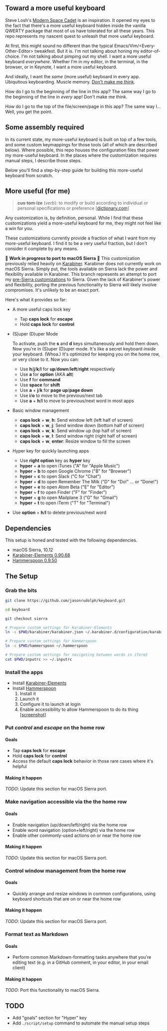 ## Toward a more useful keyboard

Steve Losh's [Modern Space Cadet][modern-space-cadet] is an inspiration.
It opened my eyes to the fact that there's a more useful keyboard hidden inside the vanilla QWERTY package that most of us have tolerated for all these years.
This repo represents my nascent quest to unleash that more useful keyboard.

At first, this might sound no different than the typical Emacs/Vim/\<Every-Other-Editor> tweakfest.
But it is.
I'm not talking about honing my editor-of-choice.
I'm not talking about pimping out my shell.
I want a more useful keyboard _everywhere_.
Whether I'm in my editor, in the terminal, in the browser, or in Keynote,
I want a more useful keyboard.

And ideally, I want the _same_ (more useful) keyboard in every app.
Ubiquitous keyboarding.
Muscle memory.
[Don't make me think][don't-make-me-think].

How do I go to the beginning of the line in this app?
The same way I go to the beginning of the line in _every_ app!
Don't make me think.

How do I go to the top of the file/screen/page in this app?
The same way I...
Well, you get the point.

## Some assembly required

In its current state, my more-useful keyboard is built on top of a few tools, and some custom keymappings for those tools (all of which are described below).
Where possible, this repo houses the configuration files that power my more-useful keyboard.
In the places where the customization requires manual steps, I describe those steps.

Below you'll find a step-by-step guide for building this more-useful keyboard from scratch.

## More useful (for me)

> **cus·tom·ize** (_verb_): to modify or build according to individual or personal specifications or preference [[dictionary.com][customize]]

Any customization is, by definition, personal.
While I find that these customizations yield a more-useful keyboard for me, they might not feel like a win for you.

These customizations currently provide a fraction of what I want from my more-useful keyboard.
I find it to be a very useful fraction, but I don't consider it complete by any means.

<a name="sierra-port"></a>:construction: **Work in progress to port to macOS Sierra** :construction: This customization previously relied heavily on [Karabiner](https://pqrs.org/osx/karabiner/). Karabiner does not currently work on macOS Sierra. Simply put, the tools available on Sierra lack the power and flexibility available in Karabiner. This branch represents an attempt to port my [pre-Sierra customizations](https://github.com/jasonrudolph/keyboard/blob/e19948b26cc569e41637d60a5357d1d2e46669eb/README.md#more-useful-for-me) to Sierra. Given the lack of Karabiner's power and flexibility, porting the previous functionality to Sierra will likely involve compromises. It's unlikely to be an exact port.

Here's what it provides so far:

- A more useful caps lock key
    - Tap **caps lock** for **escape**
    - Hold **caps lock** for **control**

- (S)uper (D)uper Mode

  To activate, push the **s** and **d** keys simultaneously and hold them down. Now you're in (S)uper (D)uper mode. It's like a secret keyboard _inside_ your keyboard. (Whoa.) It's optimized for keeping you on the home row, or very close to it. Now you can:

    - Use **h**/**j**/**k**/**l** for **up**/**down**/**left**/**right** respectively
    - Use **a** for **option** (AKA **alt**)
    - Use **f** for **command**
    - Use **space** for **shift**
    - Use **a** + **j**/**k** for **page up**/**page down**
    - Use **i**/**o** to move to the previous/next tab
    - Use **a** + **h**/**l** to move to previous/next word in most apps

- Basic window management
    - **caps lock** + **w**, **h**: Send window left (left half of screen)
    - **caps lock** + **w**, **j**: Send window down (bottom half of screen)
    - **caps lock** + **w**, **k**: Send window up (top half of screen)
    - **caps lock** + **w**, **l**: Send window right (right half of screen)
    - **caps lock** + **w**, **enter**: Resize window to fill the screen

- Hyper key for quickly launching apps
    - Use **right option** key as **hyper** key
    - **hyper** + **a** to open iTunes ("A" for "Apple Music")
    - **hyper** + **b** to open Google Chrome ("B" for "Browser")
    - **hyper** + **c** to open Slack ("C for "Chat")
    - **hyper** + **d** to open Remember The Milk ("D" for "Do!" ... or "Done!")
    - **hyper** + **e** to open Atom Beta ("E" for "Editor")
    - **hyper** + **f** to open Finder ("F" for "Finder")
    - **hyper** + **g** to open Mailplane 3 ("G" for "Gmail")
    - **hyper** + **t** to open iTerm ("T" for "Terminal")

- Use **option** + **h**/**l** to delete previous/next word

## Dependencies

This setup is honed and tested with the following dependencies.

- macOS Sierra, 10.12
- [Karabiner-Elements 0.90.68][karabiner]
- [Hammerspoon 0.9.50][hammerspoon]

## The Setup

### Grab the bits

```sh
git clone https://github.com/jasonrudolph/keyboard.git

cd keyboard

git checkout sierra

# Prepare custom settings for Karabiner-Elements
ln -s $PWD/karabiner/karabiner.json ~/.karabiner.d/configuration/karabiner.json

# Prepare custom settings for Hammerspoon
ln -s $PWD/hammerspoon ~/.hammerspoon

# Prepare custom settings for navigating between words in iTerm2
cat $PWD/inputrc >> ~/.inputrc
```

### Install the apps

- Install [Karabiner-Elements][karabiner]
- Install [Hammerspoon][hammerspoon-releases]
    1. Install it
    2. Launch it
    3. Configure it to launch at login
    4. Enable accessibility to allow Hammerspoon to do its thing [[screenshot]](screenshots/hammerspoon-accessibility-permissions.png)

### Put _control_ and _escape_ on the home row

#### Goals

- Tap **caps lock** for **escape**
- Hold **caps lock** for **control**
- Access the default **caps lock** behavior in those rare cases where it's helpful

#### Making it happen

_TODO_: Update this section for macOS Sierra port.

### Make navigation accessible via the the home row

#### Goals

- Enable navigation (up/down/left/right) via the home row
- Enable word navigation (option+left/right) via the home row
- Enable other commonly-used actions on or near the home row

#### Making it happen

_TODO_: Update this section for macOS Sierra port.

### Control window management from the home row

#### Goals

- Quickly arrange and resize windows in common configurations, using keyboard
  shortcuts that are on or near the home row

#### Making it happen

_TODO_: Update this section for macOS Sierra port.

### Format text as Markdown

#### Goals

- Perform common Markdown-formatting tasks anywhere that you're editing text
  (e.g. in a GitHub comment, in your editor, in your email client)

#### Making it happen

_TODO_: Port this functionality to macOS Sierra.

## TODO

- Add "goals" section for "Hyper" key
- Add `./script/setup` command to automate the manual setup steps

[customize]: http://dictionary.reference.com/browse/customize
[don't-make-me-think]: http://en.wikipedia.org/wiki/Don't_Make_Me_Think
[karabiner]: https://github.com/tekezo/Karabiner-Elements
[hammerspoon]: http://www.hammerspoon.org
[hammerspoon-releases]: https://github.com/Hammerspoon/hammerspoon/releases
[modern-space-cadet]: http://stevelosh.com/blog/2012/10/a-modern-space-cadet
[modern-space-cadet-key-repeat]: http://stevelosh.com/blog/2012/10/a-modern-space-cadet/#controlescape
